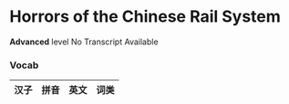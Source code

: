 # Horrors of the Chinese Rail System
**Advanced** level
No Transcript Available
### Vocab
|汉子|拼音|英文|词类|
|----|----|----|----|